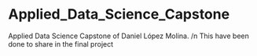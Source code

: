 # Applied_Data_Science_Capstone
Applied Data Science Capstone of Daniel López Molina. /n
This have been done to share in the final project
